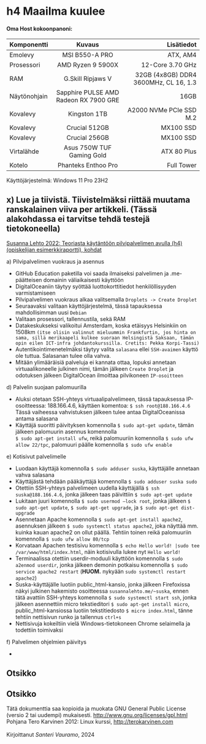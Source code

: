 # h4 Maailma kuulee

#### Oma Host kokoonpanoni:

| Komponentti | Kuvaus | Lisätiedot |
| :---        |    :----:   |          ---: |
| Emolevy | MSI B550-A PRO | ATX, AM4 |
| Prosessori   | AMD Ryzen 9 5900X | 12-Core 3.70 GHz |
| RAM   | G.Skill  Ripjaws V |  32GB (4x8GB) DDR4 3600MHz, CL 16, 1.3  |
| Näytönohjain   | Sapphire PULSE AMD Radeon RX 7900 GRE        | 16GB     |
| Kovalevy   | Kingston 1TB        | A2000 NVMe PCIe SSD M.2      |
| Kovalevy   | Crucial 512GB        | MX100 SSD     |
| Kovalevy   | Crucial 256GB        | MX100 SSD     |
| Virtalähde   | Asus 750W TUF Gaming Gold        | ATX 80 Plus      |
| Kotelo   | Phanteks Enthoo Pro       |  Full Tower      |

Käyttöjärjestelmä: Windows 11 Pro 23H2

## x) Lue ja tiivistä. Tiivistelmäksi riittää muutama ranskalainen viiva per artikkeli. (Tässä alakohdassa ei tarvitse tehdä testejä tietokoneella)

[Susanna Lehto 2022: Teoriasta käytäntöön pilvipalvelimen avulla (h4) (opiskelijan esimerkkiraportti), kohdat](https://susannalehto.fi/2022/teoriasta-kaytantoon-pilvipalvelimen-avulla-h4/)

a) Pilvipalvelimen vuokraus ja asennus
- GitHub Education paketilla voi saada ilmaiseksi palvelimen ja .me-päätteisen domainin väliaikaisesti käyttöön
- DigitalOceaniin täytyy syöttää luottokorttitiedot henkilöllisyyden varmistamiseen 
- Pilvipalvelimen vuokraus alkaa valitsemalla ``Droplets -> Create Droplet``
- Seuraavaksi valitaan käyttöjärjestelmä, tässä tapauksessa mahdollisimman uusi ``Debian``
- Valitaan prosessori, tallennustila, sekä RAM
- Datakeskukseksi valikoitui Amsterdam, koska etäisyys Helsinkiin on 1508km ``(itse olisin valinnut mieluummin Frankfurtin, jos hinta on sama, sillä merikaapeli kulkee suoraan Helsingistä Saksaan, tämän opin eilen ICT-infra johdantokurssilla. Cretits: Pekka Korpi-Tassi)``
- Autentikointimenetelmäksi täytyy valita ``salasana`` ellei ``SSH-avaimen`` käyttö ole tuttua. Salasanan tulee olla vahva.
- Mitään ylimääräisiä palveluja ei kannata ottaa, lopuksi annetaan virtuaalikoneelle julkinen nimi, tämän jälkeen ``Create Droplet`` ja odotuksen jälkeen DigitalOcean ilmoittaa pilvikoneen ``IP-osoitteen``

d) Palvelin suojaan palomuurilla

- Aluksi otetaan SSH-yhteys virtuaalipalvelimeen, tässä tapauksessa IP-osoitteessa: 188.166.4.6, käyttäen komentoa: ``$ ssh root@188.166.4.6`` Tässä vaiheessa vahvistuksen jälkeen tulee antaa DigitalOceanissa antama salasana
- Käyttäjä suoritti päivityksen komennolla ``$ sudo apt-get update``, tämän jälkeen palomuurin asennus komennolla<br> ``$ sudo apt-get install ufw``, reikä palomuuriin komennolla ``$ sudo ufw allow 22/tpc``, palomuuri päälle komennolla ``$ sudo ufw enable``

e) Kotisivut palvelimelle

- Luodaan käyttäjä komennolla ``$ sudo adduser suska``, käyttäjälle annetaan vahva salasana
- Käyttäjästä tehdään pääkäyttäjä komennolla ``$ sudo adduser suska sudo``
- Otettiin SSH-yhteys palvelimeen uudella käyttäjällä ``$ ssh suska@188.166.4.6``, jonka jälkeen taas päivittiin ``$ sudo apt-get update``
- Lukitaan juuri komennolla ``$ sudo usermod –lock root``, jonka jälkeen ``$ sudo apt-get update``, ``$ sudo apt-get upgrade``, ja ``$ sudo apt-get dist-upgrade``
- Asennetaan Apache komennolla ``$ sudo apt-get install apache2``, asennuksen jälkeen ``$ sudo systemctl status apache2``, joka näyttää mm. kuinka kauan apache2 on ollut päällä. Tehtiin toinen reikä palomuuriin komennolla ``$ sudo ufw allow 80/tcp``
- Korvataan Apachen testisivu komennolla ``$ echo Hello world! |sudo tee /var/www/html/index.html``, näin kotisivulla lukee nyt ``Hello world!``
- Terminaalissa otettiin userdir-moduuli käyttöön komennolla ``$ sudo a2enmod userdir``, jonka jälkeen demonin potkaisu komennolla ``$ sudo service apache2 restart`` (**HUOM.** nykyään ``sudo systemctl restart apache2``)
- Suska-käyttäjälle luotiin public_html-kansio, jonka jälkeen Firefoxissa näkyi julkinen hakemisto osoitteessa ``susannalehto.me/~suska``, ennen tätä avattiin SSH-yhteys komennolla ``$ sudo systemctl start ssh``, jonka jälkeen asennettiin micro tekstieditori ``$ sudo apt-get install micro``, public_html-kansiossa luotiin tekstitiedosto ``$ micro index.html``, tänne tehtiin nettisivun runko ja tallennus ``ctrl+s``
- Nettisivuja kokeiltiin vielä Windows-tietokoneen Chrome selaimella ja todettiin toimivaksi

f) Palvelimen ohjelmien päivitys

- 



## Otsikko




## Otsikko




Tätä dokumenttia saa kopioida ja muokata GNU General Public License (versio 2 tai uudempi) mukaisesti. http://www.gnu.org/licenses/gpl.html<br>
Pohjana Tero Karvinen 2012: Linux kurssi, http://terokarvinen.com<br><br>
Kirjoittanut <em>Santeri Vauramo</em>, 2024
